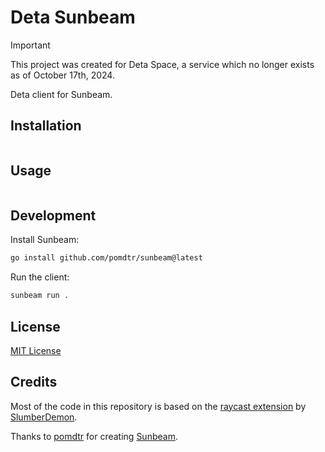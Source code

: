 # Deta Sunbeam

> [!IMPORTANT]  
> This project was created for Deta Space, a service which no longer exists as of October 17th, 2024.

Deta client for Sunbeam.

## Installation

```bash
```

## Usage

```bash
```

## Development

Install Sunbeam:

```bash
go install github.com/pomdtr/sunbeam@latest
```

Run the client:

```bash
sunbeam run .
```

## License

[MIT License](license.txt)

## Credits

Most of the code in this repository is based on the [raycast extension](https://github.com/deta/raycast-extension) by [SlumberDemon](https://github.com/SlumberDemon).

Thanks to [pomdtr](https://github.com/pomdtr) for creating [Sunbeam](https://github.com/pomdtr/sunbeam).
